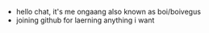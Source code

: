 - hello chat, it's me ongaang also known as boi/boivegus
- joining github for laerning anything i want

<!---
ongvg/ongvg is a ✨ special ✨ repository because its `README.md` (this file) appears on your GitHub profile.
You can click the Preview link to take a look at your changes.
--->
